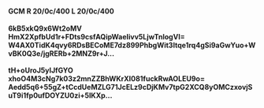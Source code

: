 #### GCM R 20/0c/400 L 20/0c/400
**6kB5xkQ9x6Wt2oMV**<br/>**HmX2XpfbUd1r+FDts9csfAQipWaeIivv5LjwTnlogVI=**<br/>**W4AX0TidK4qvy6RDsBECoME7dz899PhbgWit3Itqe1rq4gSi9aGwYuo+WvBK0Q3e/jgRERb+2MNZ9r+J...**<br/><br/>
**tH+oUroJ5yIJfGYO**<br/>**xhoO4M3cNg7k03z2mnZZBhWKrXI081fuckRwAOLEU9o=**<br/>**Aedd5q6+55gZ+tCcdUeMZLG71JcELz9cDjKMv7tpG2XCQ8yOMCzxovjSuT9i1fp0ufDOYZU0zi+5IKXp...**